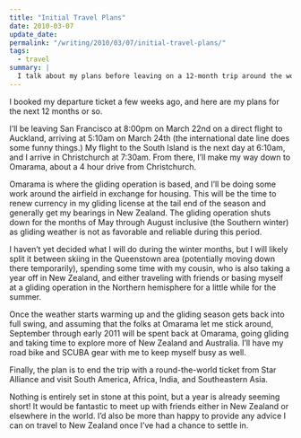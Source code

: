 ```yaml
---
title: "Initial Travel Plans"
date: 2010-03-07
update_date: 
permalink: "/writing/2010/03/07/initial-travel-plans/"
tags:
  - travel
summary: |
  I talk about my plans before leaving on a 12-month trip around the world.
---
```


I booked my departure ticket a few weeks ago, and here are my plans for the next 12 months or so.

I’ll be leaving San Francisco at 8:00pm on March 22nd on a direct flight to Auckland, arriving at 5:10am on March 24th (the international date line does some funny things.) My flight to the South Island is the next day at 6:10am, and I arrive in Christchurch at 7:30am. From there, I’ll make my way down to Omarama, about a 4 hour drive from Christchurch.

Omarama is where the gliding operation is based, and I’ll be doing some work around the airfield in exchange for housing. This will be the time to renew currency in my gliding license at the tail end of the season and generally get my bearings in New Zealand. The gliding operation shuts down for the months of May through August inclusive (the Southern winter) as gliding weather is not as favorable and reliable during this period.

I haven’t yet decided what I will do during the winter months, but I will likely split it between skiing in the Queenstown area (potentially moving down there temporarily), spending some time with my cousin, who is also taking a year off in New Zealand, and either traveling with friends or basing myself at a gliding operation in the Northern hemisphere for a little while for the summer.

Once the weather starts warming up and the gliding season gets back into full swing, and assuming that the folks at Omarama let me stick around, September through early 2011 will be spent back at Omarama, going gliding and taking time to explore more of New Zealand and Australia. I’ll have my road bike and SCUBA gear with me to keep myself busy as well.

Finally, the plan is to end the trip with a round-the-world ticket from Star Alliance and visit South America, Africa, India, and Southeastern Asia.

Nothing is entirely set in stone at this point, but a year is already seeming short! It would be fantastic to meet up with friends either in New Zealand or elsewhere in the world. I’d also be more than happy to provide any advice I can on travel to New Zealand once I’ve had a chance to settle in.